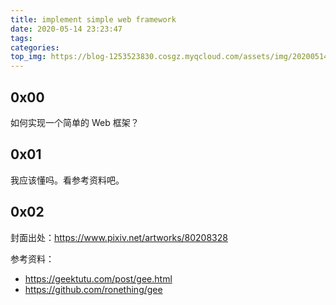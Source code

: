 ```yaml
---
title: implement simple web framework
date: 2020-05-14 23:23:47
tags:
categories:
top_img: https://blog-1253523830.cosgz.myqcloud.com/assets/img/20200514235005.png
---
```


## 0x00

如何实现一个简单的 Web 框架？

<!--more-->

## 0x01

我应该懂吗。看参考资料吧。


## 0x02

封面出处：https://www.pixiv.net/artworks/80208328

参考资料：

- https://geektutu.com/post/gee.html
- https://github.com/ronething/gee

